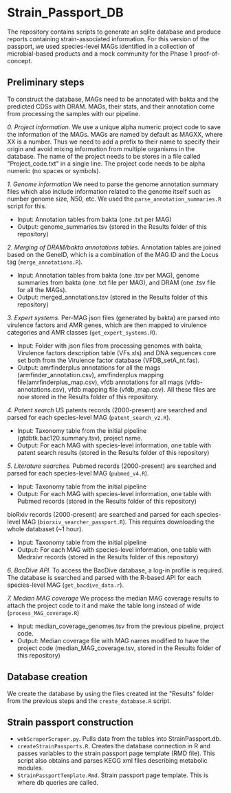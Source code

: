 # Strain_Passport_DB

The repository contains scripts to generate an sqlite database and produce reports containing strain-associated information.
For this version of the passport, we used species-level MAGs identified in a collection of microbial-based products and a mock community for the Phase 1 proof-of-concept.



## Preliminary steps

To construct the database, MAGs need to be annotated with bakta and the predicted CDSs with DRAM. MAGs, their stats, and their annotation come from processing the samples with our pipeline.

*0. Project information*.
 We use a unique alpha numeric project code to save the information of the MAGs. MAGs are named by default as MAGXX, where XX is a number. Thus we need to add a prefix to their name to specify their origin and avoid mixing information from multiple organisms in the database.
The name of the project needs to be stores in a file called "Project_code.txt" in a single line. The project code needs to be alpha numeric (no spaces or symbols).

*1. Genome information*
We need to parse the genome annotation summary files which also include information related to the genome itself such as number genome size, N50, etc. 
We used the `parse_annotation_summaries.R` script for this.
- Input: Annotation tables from bakta (one .txt per MAG)
- Output: genome_summaries.tsv (stored in the Results folder of this repository)


*2. Merging of DRAM/bakta annotations tables.* 
Annotation tables are joined based on the GeneID, which is a combination of the MAG ID and the Locus tag (`merge_annotations.R`).
- Input: Annotation tables from bakta (one .tsv per MAG), genome summaries from bakta (one .txt file per MAG), and DRAM (one .tsv file for all the MAGs).
- Output: merged_annotations.tsv (stored in the Results folder of this repository)


*3. Expert systems.* Per-MAG json files (generated by bakta) are parsed into virulence factors and AMR genes, which are then mapped to virulence categories and AMR classes (`get_expert_systems.R`).
- Input: Folder with json files from processing genomes with bakta, Virulence factors description table (VFs.xls) and DNA sequences core set both from the Virulence factor database (VFDB_setA_nt.fas).
- Output: amrfinderplus annotations for all the mags (armfinder_annotation.csv), amrfinderplus mapping file(amrfinderplus_map.csv), vfdb annotations for all mags (vfdb-annotations.csv), vfdb mapping file (vfdb_map.csv). All these files are now stored in the Results folder of this repository.


*4. Patent search*
US patents records (2000-present) are searched and parsed for each species-level MAG (`patent_search_v2.R`).
- Input: Taxonomy table from the initial pipeline (gtdbtk.bac120.summary.tsv), project name.
- Output: For each MAG with species-level information, one table with patent search results (stored in the Results folder of this repository)


*5. Literature searches.* 
Pubmed records (2000-present) are searched and parsed for each species-level MAG (`pubmed_v4.R`).
- Input: Taxonomy table from the initial pipeline
- Output: For each MAG with species-level information, one table with Pubmed records (stored in the Results folder of this repository)

bioRxiv records (2000-present) are searched and parsed for each species-level MAG (`biorxiv_searcher_passport.R`). This requires downloading the whole databaset (~1 hour).
- Input: Taxonomy table from the initial pipeline
- Output: For each MAG with species-level information, one table with Medrxivr records (stored in the Results folder of this repository)


*6. BacDive API.*
To access the BacDive database, a log-in profile is required. The database is searched and parsed with the R-based API for each species-level MAG (`get_bacdive_data.r`).


*7. Median MAG coverage*
We process the median MAG coverage results to attach the project code to it and make the table long instead of wide (`process_MAG_coverage.R`)
- Input: median_coverage_genomes.tsv from the previous pipeline, project code.
- Output: Median coverage file with MAG names modified to have the project code (median_MAG_coverage.tsv, stored in the Results folder of this repository) 

## Database creation

We create the database by using the files created int the "Results" folder from the previous steps and the `create_database.R` script.

## Strain passport construction
-	`webScraperScraper.py`. Pulls data from the tables into StrainPassport.db.
-	`createStrainPassports.R`. Creates the database connection in R and passes variables to the strain passport page template (RMD file). This script also obtains and parses KEGG xml files describing metabolic modules.
-	`StrainPassportTemplate.Rmd`. Strain passport page template. This is where db queries are called.
